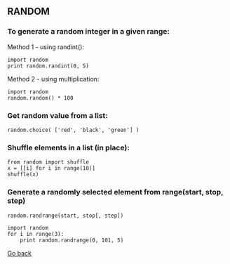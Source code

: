 ## RANDOM

### To generate a random integer in a given range:

Method 1 - using randint():

    import random
    print random.randint(0, 5)

Method 2 - using multiplication:

    import random
    random.random() * 100

### Get random value from a list:

    random.choice( ['red', 'black', 'green'] )

### Shuffle elements in a list (in place):

    from random import shuffle
    x = [[i] for i in range(10)]
    shuffle(x)

### Generate a randomly selected element from range(start, stop, step)

    random.randrange(start, stop[, step])

    import random
    for i in range(3):
        print random.randrange(0, 101, 5)

[Go back](./README.md)
